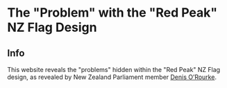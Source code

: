 # The "Problem" with the "Red Peak" NZ Flag Design


## Info

This website reveals the "problems" hidden within the "Red Peak" NZ Flag design, as revealed by New Zealand Parliament member [Denis O’Rourke](http://www.3news.co.nz/tvshows/newsworthy/a-swastika-is-just-the-start-the-hidden-messages-of-red-peak-2015092420).
